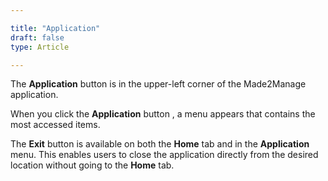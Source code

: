 ```yaml
---

title: "Application"
draft: false
type: Article

---
```


The **Application** button is in the upper-left corner of the Made2Manage application.

When you click the **Application** button , a menu appears that contains the most accessed items.

The **Exit** button is available on both the **Home** tab and in the **Application**  menu. This enables users to close the application directly from the desired location without going to the **Home** tab.